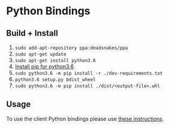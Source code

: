 # Python Bindings

## Build + Install

1. `sudo add-apt-repository ppa:deadsnakes/ppa`
2. `sudo apt-get update`
3. `sudo apt-get install python3.6`
4. [Install pip for python3.6](https://askubuntu.com/questions/889535/how-to-install-pip-for-python-3-6-on-ubuntu-16-10)
5. `sudo python3.6 -m pip install -r ./dev-requirements.txt`
8. `python3.6 setup.py bdist_wheel`
10. `sudo python3.6 -m pip install ./dist/<output-file>.whl`

## Usage
To use the client Python bindings please use [these instructions](https://microsoft.github.io/vowpal_wabbit/reinforcement_learning/doc/python/html/index.html).
